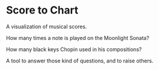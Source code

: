 # Score to Chart 

A visualization of musical scores. 

How many times a note is played on the Moonlight Sonata? 

How many black keys Chopin used in his compositions? 

A tool to answer those kind of questions, and to raise others.
